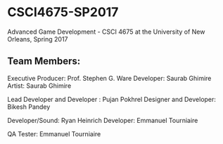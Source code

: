 # CSCI4675-SP2017
Advanced Game Development - CSCI 4675 at the University of New Orleans, Spring 2017

## Team Members:
Executive Producer: Prof. Stephen G. Ware
Developer: Saurab Ghimire
Artist: Saurab Ghimire


Lead Developer and Developer : Pujan Pokhrel
Designer and Developer: Bikesh Pandey

Developer/Sound: Ryan Heinrich
Developer: Emmanuel Tourniaire

QA Tester: Emmanuel Tourniaire
